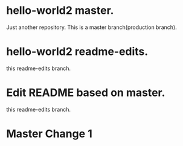 # hello-world2 master. 
Just another repository. 
This is a master branch(production branch). 
# hello-world2 readme-edits. 

this readme-edits branch. 
# Edit README based on master. 

this readme-edits branch.
# Master Change 1

